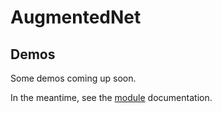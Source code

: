 # AugmentedNet

## Demos

Some demos coming up soon.

In the meantime, see the [module](modules) documentation.